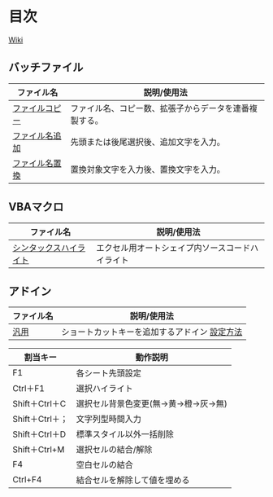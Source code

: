 
# 目次
[Wiki](https://github.com/little-hoge/Tool/wiki)

## バッチファイル  
|  ファイル名 | 説明/使用法  |
| ---- | ---- |
|  [ファイルコピー](https://github.com/little-hoge/Tool/blob/master/%E3%83%95%E3%82%A1%E3%82%A4%E3%83%AB/%E3%83%95%E3%82%A1%E3%82%A4%E3%83%AB%E3%82%B3%E3%83%94%E3%83%BC.bat)   |  ファイル名、コピー数、拡張子からデータを連番複製する。  |
|  [ファイル名追加](https://github.com/little-hoge/Tool/blob/master/%E3%83%95%E3%82%A1%E3%82%A4%E3%83%AB/%E3%83%95%E3%82%A1%E3%82%A4%E3%83%AB%E5%90%8D%E8%BF%BD%E5%8A%A0.bat)  |  先頭または後尾選択後、追加文字を入力。  |
|  [ファイル名置換](https://github.com/little-hoge/Tool/blob/master/%E3%83%95%E3%82%A1%E3%82%A4%E3%83%AB/%E3%83%95%E3%82%A1%E3%82%A4%E3%83%AB%E5%90%8D%E7%BD%AE%E6%8F%9B.bat)  |  置換対象文字を入力後、置換文字を入力。  |

## VBAマクロ  
|  ファイル名 | 説明/使用法  |
| ---- | ---- |
|  [シンタックスハイライト](https://github.com/little-hoge/Tool/blob/master/%E3%83%95%E3%82%A1%E3%82%A4%E3%83%AB/%E3%82%B7%E3%83%B3%E3%82%BF%E3%83%83%E3%82%AF%E3%82%B9%E3%83%8F%E3%82%A4%E3%83%A9%E3%82%A4%E3%83%88.zip)  |  エクセル用オートシェイプ内ソースコードハイライト  |

## アドイン  
|  ファイル名 | 説明/使用法  |
| ---- | ---- |
|  [汎用](https://github.com/little-hoge/Tool/blob/master/addin/%E6%B1%8E%E7%94%A8.xlam) | ショートカットキーを追加するアドイン [設定方法](https://github.com/little-hoge/Tool/wiki/EXCEL#%E3%82%A2%E3%83%89%E3%82%A4%E3%83%B3)  |

|  割当キー | 動作説明  |
| ---- | ---- |
| F1 |  各シート先頭設定  |
| Ctrl＋F1 |  選択ハイライト  |
| Shift＋Ctrl＋C |  選択セル背景色変更(無→黄→橙→灰→無)  |
| Shift＋Ctrl＋； |  文字列型時間入力  |
| Shift＋Ctrl＋D |  標準スタイル以外一括削除  |
| Shift＋Ctrl+M   | 選択セルの結合/解除  |
| F4 |  空白セルの結合  |
| Ctrl+F4 |  結合セルを解除して値を埋める  |
